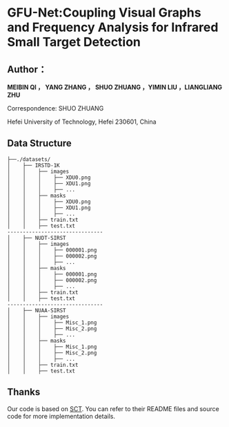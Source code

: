 # GFU-Net:Coupling Visual Graphs and Frequency Analysis for Infrared Small Target Detection

## Author：

**MEIBIN QI ， YANG ZHANG  ， SHUO ZHUANG  ，YIMIN LIU  ，LIANGLIANG ZHU**

Correspondence:  SHUO ZHUANG

Hefei University of Technology, Hefei 230601, China  

## Data Structure
```
├──./datasets/
│    ├── IRSTD-1K
│    │    ├── images
│    │    │    ├── XDU0.png
│    │    │    ├── XDU1.png
│    │    │    ├── ...
│    │    ├── masks
│    │    │    ├── XDU0.png
│    │    │    ├── XDU1.png
│    │    │    ├── ...
│    │    ├── train.txt
│    │    ├── test.txt
-------------------------------
│    ├── NUDT-SIRST
│    │    ├── images
│    │    │    ├── 000001.png
│    │    │    ├── 000002.png
│    │    │    ├── ...
│    │    ├── masks
│    │    │    ├── 000001.png
│    │    │    ├── 000002.png
│    │    │    ├── ...
│    │    ├── train.txt
│    │    ├── test.txt
-------------------------------
│    ├── NUAA-SIRST 
│    │    ├── images
│    │    │    ├── Misc_1.png
│    │    │    ├── Misc_2.png
│    │    │    ├── ...
│    │    ├── masks
│    │    │    ├── Misc_1.png
│    │    │    ├── Misc_2.png
│    │    │    ├── ...
│    │    ├── train.txt
│    │    ├── test.txt
```
## Thanks

Our code is based on [SCT](https://github.com/xdFai/SCTransNet). You can refer to their README files and source code for more implementation details.
